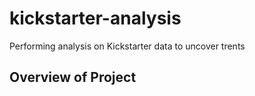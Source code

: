 # kickstarter-analysis
Performing analysis on Kickstarter data to uncover trents
## Overview of Project
